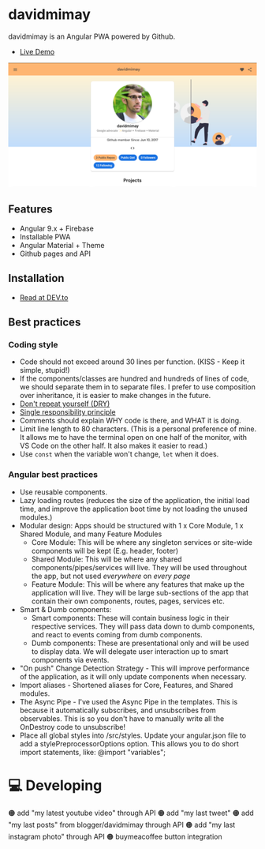 # davidmimay

davidmimay is an Angular PWA powered by Github.

- [Live Demo](https://davidmimay.github.io/)

![](./src/assets/social-preview.png)

## Features

- Angular 9.x + Firebase
- Installable PWA
- Angular Material + Theme
- Github pages and API 

## Installation

- [Read at DEV.to](https://dev.to/davidmimay/angular-app-in-github-pages-86n-temp-slug-8163586)

## Best practices

### Coding style

* Code should not exceed around 30 lines per function. (KISS - Keep it simple, stupid!)
* If the components/classes are hundred and hundreds of lines of code, we should separate them in to separate files. I prefer to use composition over inheritance, it is easier to make changes in the future.
* [Don't repeat yourself (DRY)](https://en.wikipedia.org/wiki/Don%27t_repeat_yourself)
* [Single responsibility principle](https://en.wikipedia.org/wiki/Single-responsibility_principle)
* Comments should explain WHY code is there, and WHAT it is doing.
* Limit line length to 80 characters. (This is a personal preference of mine. It allows me to have the terminal open on one half of the monitor, with VS Code on the other half. It also makes it easier to read.)
* Use `const` when the variable won't change, `let` when it does.

### Angular best practices

* Use reusable components.
* Lazy loading routes (reduces the size of the application, the initial load time, and improve the application boot time by not loading the unused modules.)
* Modular design: Apps should be structured with 1 x Core Module, 1 x Shared Module, and many Feature Modules
  - Core Module: This will be where any singleton services or site-wide components will be kept (E.g. header, footer)
  - Shared Module: This will be where any shared components/pipes/services will live. They will be used throughout the app, but not used *everywhere* on *every page*
  - Feature Module: This will be where any features that make up the application will live. They will be large sub-sections of the app that contain their own components, routes, pages, services etc.
* Smart & Dumb components:
  - Smart components: These will contain business logic in their respective services. They will pass data down to dumb components, and react to events coming from dumb components.
  - Dumb components: These are presentational only and will be used to display data. We will delegate user interaction up to smart components via events.
* "On push" Change Detection Strategy - This will improve performance of the application, as it will only update components when necessary.
* Import aliases - Shortened aliases for Core, Features, and Shared modules.
* The Async Pipe - I've used the Async Pipe in the templates. This is because it automatically subscribes, and unsubscribes from observables. This is so you don't have to manually write all the OnDestroy code to unsubscribe!
* Place all global styles into /src/styles. Update your angular.json file to add a stylePreprocessorOptions option. This allows you to do short import statements, like: @import "variables";

# 💻 Developing

🟠 add "my latest youtube video" through API
🟠 add "my last tweet"
🟠 add "my last posts" from blogger/davidmimay through API
🟠 add "my last instagram photo" through API
🟠 buymeacoffee button integration
